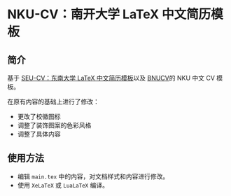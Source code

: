 # NKU-CV：南开大学 LaTeX 中文简历模板

## 简介

基于 [SEU-CV：东南大学 LaTeX 中文简历模板](https://www.overleaf.com/latex/templates/seu-cv-dong-nan-da-xue-latex-zhong-wen-jian-li-mo-ban/jyzpthvnbmpm)以及 [BNUCV](https://www.overleaf.com/latex/templates/bnucv/stjnkyqdcqzm)的 NKU 中文 CV 模板。

在原有内容的基础上进行了修改：

- 更改了校徽图标
- 调整了装饰图案的色彩风格
- 调整了具体内容

## 使用方法

- 编辑 `main.tex` 中的内容，对文档样式和内容进行修改。
- 使用 `XeLaTeX` 或 `LuaLaTeX` 编译。